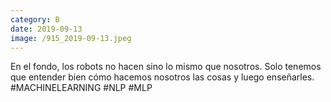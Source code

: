 ```yaml
--- 
category: B 
date: 2019-09-13 
image: /915_2019-09-13.jpeg 
--- 
```


En el fondo, los robots no hacen sino lo mismo que nosotros. Solo tenemos que entender bien cómo hacemos nosotros las cosas y luego enseñarles. #MACHINELEARNING #NLP #MLP